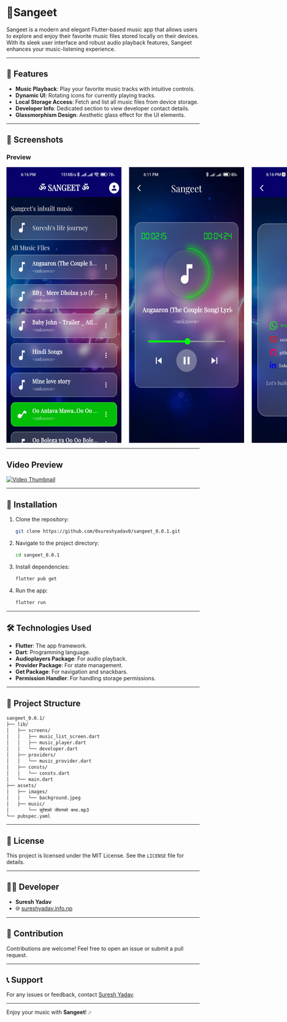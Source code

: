 # 🎵Sangeet

Sangeet is a modern and elegant Flutter-based music app that allows users to explore and enjoy their favorite music files stored locally on their devices. With its sleek user interface and robust audio playback features, Sangeet enhances your music-listening experience.

---

## 🌟 Features

- **Music Playback**: Play your favorite music tracks with intuitive controls.
- **Dynamic UI**: Rotating icons for currently playing tracks.
- **Local Storage Access**: Fetch and list all music files from device storage.
- **Developer Info**: Dedicated section to view developer contact details.
- **Glassmorphism Design**: Aesthetic glass effect for the UI elements.

---

## 📱 Screenshots

### Preview

<center>
<div style="display:flex;gap:20px;">
<img src="./assets/images/img1.jpg" height = "720px" width="300px">
<img src="./assets/images/img2.jpg" height = "720px" width="300px">
<img src="./assets/images/img3.jpg" height = "720px" width="300px">
</div>
</center>

---

## Video Preview

[![Video Thumbnail](https://stellarcontent.com/blog/wp-content/uploads/sites/16/video-take.png)](./assets/videos/video.mp4)

---

## 🚀 Installation

1. Clone the repository:

   ```bash
   git clone https://github.com/0sureshyadav0/sangeet_0.0.1.git
   ```

2. Navigate to the project directory:

   ```bash
   cd sangeet_0.0.1
   ```

3. Install dependencies:

   ```bash
   flutter pub get
   ```

4. Run the app:
   ```bash
   flutter run
   ```

---

## 🛠️ Technologies Used

- **Flutter**: The app framework.
- **Dart**: Programming language.
- **Audioplayers Package**: For audio playback.
- **Provider Package**: For state management.
- **Get Package**: For navigation and snackbars.
- **Permission Handler**: For handling storage permissions.

---

## 📂 Project Structure

```plaintext
sangeet_0.0.1/
├── lib/
│   ├── screens/
│   │   ├── music_list_screen.dart
│   │   ├── music_player.dart
│   │   └── developer.dart
│   ├── providers/
│   │   └── music_provider.dart
│   ├── consts/
│   │   └── consts.dart
│   └── main.dart
├── assets/
│   ├── images/
│   │   └── background.jpeg
│   ├── music/
│       └── सुरेशको जीवनको कथा.mp3
└── pubspec.yaml
```

---

## 📄 License

This project is licensed under the MIT License. See the `LICENSE` file for details.

---

## 🧑‍💻 Developer

- **Suresh Yadav**
- 🌐 [sureshyadav.info.np](http://sureshyadav.info.np)

---

## 🙌 Contribution

Contributions are welcome! Feel free to open an issue or submit a pull request.

---

## 📞 Support

For any issues or feedback, contact [Suresh Yadav](mailto:sureshyadav.info.np@gmail.com).

---

Enjoy your music with **Sangeet**! 🎶
